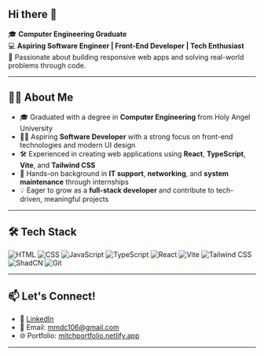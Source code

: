 ## Hi there 👋

<!--
**mitsucatsu/mitsucatsu** is a ✨ _special_ ✨ repository because its `README.md` (this file) appears on your GitHub profile.

Here are some ideas to get you started:

- 🔭 I’m currently working on ...
- 🌱 I’m currently learning ...
- 👯 I’m looking to collaborate on ...
- 🤔 I’m looking for help with ...
- 💬 Ask me about ...
- 📫 How to reach me: ...
- 😄 Pronouns: ...
- ⚡ Fun fact: ...
-->


🎓 **Computer Engineering Graduate**  
💻 **Aspiring Software Engineer | Front-End Developer | Tech Enthusiast**  
🚀 Passionate about building responsive web apps and solving real-world problems through code.

---

## 👨‍💻 About Me

- 🎓 Graduated with a degree in **Computer Engineering** from Holy Angel University
- 👨‍💻 Aspiring **Software Developer** with a strong focus on front-end technologies and modern UI design
- 🛠️ Experienced in creating web applications using **React**, **TypeScript**, **Vite**, and **Tailwind CSS**
- 🔧 Hands-on background in **IT support**, **networking**, and **system maintenance** through internships
- 💡 Eager to grow as a **full-stack developer** and contribute to tech-driven, meaningful projects

---

## 🛠️ Tech Stack

![HTML](https://img.shields.io/badge/HTML5-E34F26?style=flat&logo=html5&logoColor=white)
![CSS](https://img.shields.io/badge/CSS3-1572B6?style=flat&logo=css3&logoColor=white)
![JavaScript](https://img.shields.io/badge/JavaScript-F7DF1E?style=flat&logo=javascript&logoColor=black)
![TypeScript](https://img.shields.io/badge/TypeScript-007ACC?style=flat&logo=typescript&logoColor=white)
![React](https://img.shields.io/badge/React-20232a?style=flat&logo=react&logoColor=61dafb)
![Vite](https://img.shields.io/badge/Vite-646CFF?style=flat&logo=vite&logoColor=white)
![Tailwind CSS](https://img.shields.io/badge/Tailwind_CSS-38B2AC?style=flat&logo=tailwind-css&logoColor=white)
![ShadCN](https://img.shields.io/badge/ShadCN_UI-111827?style=flat&logo=react&logoColor=white)
![Git](https://img.shields.io/badge/Git-F05032?style=flat&logo=git&logoColor=white)

---

## 📫 Let's Connect!

- 💼 [LinkedIn](https://www.linkedin.com/in/mitsucatsu)
- 📧 Email: mmdc106@gmail.com
- 🌐 Portfolio: [mitchportfolio.netlify.app](https://yourportfolio.site)

---
